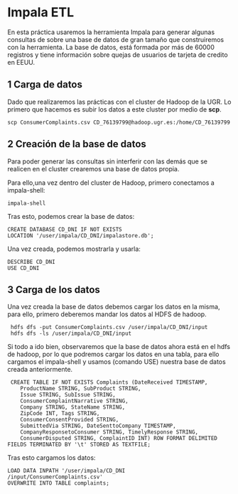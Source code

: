 #	Impala ETL


En esta práctica usaremos la herramienta Impala para generar algunas consultas de sobre una base de datos de gran tamaño que construiremos con la herramienta. La base de datos, está formada por más de 60000 registros y tiene información sobre quejas de usuarios de tarjeta de credito en EEUU. 

## 1 Carga de datos

Dado que realizaremos las prácticas con el cluster de Hadoop de la UGR. Lo primero que hacemos es subir los datos a este cluster por medio de **scp**.


	scp ConsumerComplaints.csv CD_76139799@hadoop.ugr.es:/home/CD_76139799 


## 2 Creación de la base de datos

Para poder generar las consultas sin interferir con las demás que se realicen en el cluster crearemos una base de datos propia. 

Para ello,una vez dentro del cluster de Hadoop, primero conectamos a impala-shell:

	impala-shell

Tras esto, podemos crear la base de datos:

	CREATE DATABASE CD_DNI IF NOT EXISTS	LOCATION '/user/impala/CD_DNI/impalastore.db';
	
Una vez creada, podemos mostrarla y usarla:

	DESCRIBE CD_DNI
	USE CD_DNI
	

## 3 Carga de los datos

Una vez creada la base de datos debemos cargar los datos en la misma, para ello, primero deberemos mandar los datos al HDFS de hadoop.


	 hdfs dfs -put ConsumerComplaints.csv /user/impala/CD_DNI/input
	 hdfs dfs -ls /user/impala/CD_DNI/input
	 
Si todo a ido bien, observaremos que la base de datos ahora está en el hdfs de hadoop, por lo que podremos cargar los datos en una tabla, para ello cargamos el impala-shell y usamos (comando USE) nuestra base de datos creada anteriormente. 	
	
	 CREATE TABLE IF NOT EXISTS Complaints (DateReceived TIMESTAMP, 
	 	ProductName STRING, SubProduct STRING, 
	 	Issue STRING, SubIssue STRING, 
	 	ConsumerComplaintNarrative STRING, 
	 	Company STRING, StateName STRING,
	 	ZipCode INT, Tags STRING, 
	 	ConsumerConsentProvided STRING, 
	 	SubmittedVia STRING, DateSenttoCompany TIMESTAMP,
	 	CompanyResponsetoConsumer STRING, TimelyResponse STRING,
	 	ConsumerDisputed STRING, ComplaintID INT) ROW FORMAT DELIMITED FIELDS TERMINATED BY '\t' STORED AS TEXTFILE;	 
	 
Tras esto  cargamos los datos:

 	LOAD DATA INPATH '/user/impala/CD_DNI
 	/input/ConsumerComplaints.csv' 
 	OVERWRITE INTO TABLE complaints;
	 	
	 	